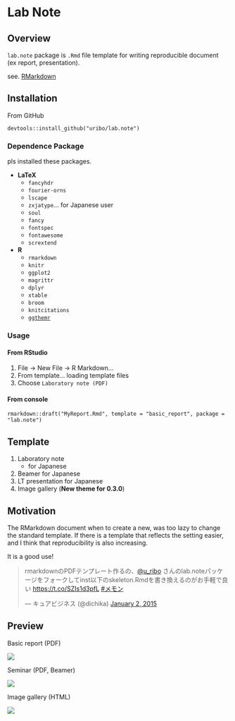 # Lab Note

## Overview

`lab.note` package is `.Rmd` file template for writing reproducible document (ex report, presentation).

see. [RMarkdown](http://rmarkdown.rstudio.com/)

## Installation

From GitHub

```{r}
devtools::install_github("uribo/lab.note")
```

### Dependence Package

pls installed these packages.

* **LaTeX**
    * `fancyhdr`
    * `fourier-orns`
    * `lscape`
    * `zxjatype`... for Japanese user
    * `soul`
    * `fancy`
    * `fontspec`
    * `fontawesome`
    * `scrextend`
* **R**
    * `rmarkdown`
    * `knitr`
    * `ggplot2`
    * `magrittr`
    * `dplyr`
    * `xtable`
    * `broom`
    * `knitcitations`
    * [`ggthemr`](https://github.com/cttobin/ggthemr)

### Usage

#### From RStudio

1. File -> New File -> R Markdown...
2. From template... loading template files
3. Choose `Laboratory note (PDF)`

#### From console

```{r}
rmarkdown::draft("MyReport.Rmd", template = "basic_report", package = "lab.note")
```

## Template

1. Laboratory note
    * for Japanese
2. Beamer for Japanese
3. LT presentation for Japanese
4. Image gallery (**New theme for 0.3.0**)

## Motivation

The RMarkdown document when to create a new, was too lazy to change the standard template. If there is a template that reflects the setting easier, and I think that reproducibility is also increasing. 

It is a good use!

<blockquote class="twitter-tweet" data-cards="hidden" lang="en"><p>rmarkdownのPDFテンプレート作るの、<a href="https://twitter.com/u_ribo">@u_ribo</a> さんのlab.noteパッケージをフォークしてinst以下のskeleton.Rmdを書き換えるのがお手軽で良い <a href="https://t.co/SZIs1d3pfL">https://t.co/SZIs1d3pfL</a> <a href="https://twitter.com/hashtag/%E3%83%A1%E3%83%A2%E3%83%B3?src=hash">#メモン</a></p>&mdash; キュアビジネス (@dichika) <a href="https://twitter.com/dichika/status/550850004139515904">January 2, 2015</a></blockquote> <script async src="//platform.twitter.com/widgets.js" charset="utf-8"></script>

## Preview

Basic report (PDF)

![](https://github.com/uribo/lab.note/raw/master/inst/assets/img/preview_basic_report.png)

Seminar (PDF, Beamer)

![](https://github.com/uribo/lab.note/raw/master/inst/assets/img/preview_seminar_jp.png)

Image gallery (HTML)

![](https://github.com/uribo/lab.note/raw/master/inst/assets/img/preview_image_gallery.png)